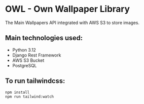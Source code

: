 # OWL - Own Wallpaper Library

The Main Wallpapers API integrated with AWS S3 to store images.

##  Main technologies used:
- Python 3.12
- Django Rest Framework
- AWS S3 Bucket
- PostgreSQL


##  To run tailwindcss:

```bash
npm install
npm run tailwind:watch
```